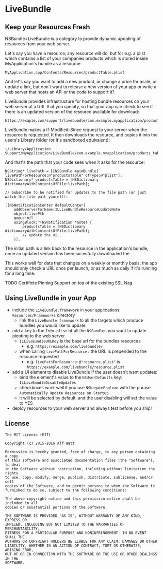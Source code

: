 
# LiveBundle

## Keep your Resources Fresh

NSBundle+LiveBundle is a category to provide dynamic updating of resources from your web server.

Let's say you have a resource, any resource will do, but for e.g. a plist which contains
a list of your companies products which is stored inside MyApplication's bundle as a resource:

    MyApplication.app/Contents/Resources/productTable.plist

And let's say you want to add a new product, or change a price for asale, or update a link, but
don't want to release a new version of your app or write a web server that hosts an API or the
code to support it?

LiveBundle provides infrastructure for hosting bundle resources on your web server at a URL that
you specify, so that your app can check to see if there is an updated version of the resource
avaliable for download:

    https://exaple.com/support/livebundle/com.example.myapplication/productsTable.plist

LiveBundle makes a If-Modified-Since request to your server when the resource is requested. It
then downloads the resource, and copies it into the users's Library folder (or it's sandboxed equivalent):

    ~/Library/Application Support/MyApplication/LiveBundle/com.example.myapplication/products_table.plist

And that's the path that your code sees when it asks for the resource:

    NSString* livePath = [[NSBundle mainBundle] livePathForResource:@"productsTable" ofType:@"plist"];
    NSDictionary* productsTable = [NSDictionary dictionaryWithContentsOfFile:livePath];

    // Subscribe to be notified for updates to the file path (or just watch the file path yourelf):

    [[NSNotificationCenter defaultCenter] 
        addObserverForName:ILLiveBundleResourceUpdateNote 
        object:livePth 
        queue:nil 
        usingBlock:^(NSNotification *note) {
            productsTable = [NSDictionary dictionaryWithContentsOfFile:livePath];
            // update the ui...
        }];

The initial path is a link back to the resource in the application's bundle, once an updated version
has been sucesfully downloaded the 

This works well for data that changes on a weekly or monthly basis, the app should only check a URL
once per launch, or as much as daily if it's running for a long time.

TODO Certificte Pinning Support on top of the existing SSL Nag

## Using LiveBundle in your App

- include the `LiveBundle.framework` in your applications `Resources/Frameworks` directory
    - link the `LiveBundle.framework` to all the targets which produce bundles you would like to update
- add a key to the `Info.plist` of all the `NSBundle`s you want to update pionting to the web server
    - `ILLiveBundleURLKey` is the base url for the bundles resources
        - e.g. `https://example.com/livebundle/`
    - when calling `livePathForResource:` the URL is prepended to the resource requested
        - e.g. `livePathForResource:@"resource.plist"` is `https://example.com/livebundle/resource.plist`
- add a UI element to disable LiveBundle if the user doesn't want updates:
    - bind the element's value to the `NSUserDefaults` key: `ILLiveBundleDisableUpdates`
    - checkboxes work well if you use `NSNegateBoolean` with the phrase `Automatically Update Resources on Startup`
    - it will be selected by default, and the user disabling will set the value to YES
- deploy resources to your web server and always test before you ship!

## License

    The MIT License (MIT)

    Copyright (c) 2015-2016 Alf Watt

    Permission is hereby granted, free of charge, to any person obtaining a copy
    of this software and associated documentation files (the "Software"), to deal
    in the Software without restriction, including without limitation the rights
    to use, copy, modify, merge, publish, distribute, sublicense, and/or sell
    copies of the Software, and to permit persons to whom the Software is
    furnished to do so, subject to the following conditions:

    The above copyright notice and this permission notice shall be included in all
    copies or substantial portions of the Software.

    THE SOFTWARE IS PROVIDED "AS IS", WITHOUT WARRANTY OF ANY KIND, EXPRESS OR
    IMPLIED, INCLUDING BUT NOT LIMITED TO THE WARRANTIES OF MERCHANTABILITY,
    FITNESS FOR A PARTICULAR PURPOSE AND NONINFRINGEMENT. IN NO EVENT SHALL THE
    AUTHORS OR COPYRIGHT HOLDERS BE LIABLE FOR ANY CLAIM, DAMAGES OR OTHER
    LIABILITY, WHETHER IN AN ACTION OF CONTRACT, TORT OR OTHERWISE, ARISING FROM,
    OUT OF OR IN CONNECTION WITH THE SOFTWARE OR THE USE OR OTHER DEALINGS IN THE
    SOFTWARE.